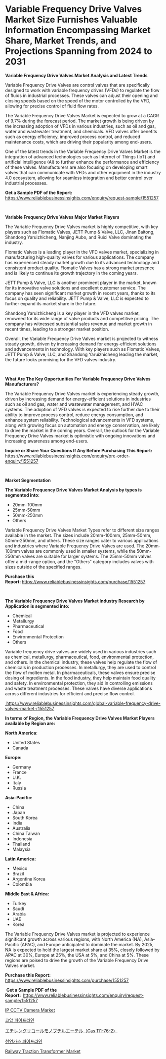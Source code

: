 <p><h1>Variable Frequency Drive Valves Market Size Furnishes Valuable Information Encompassing Market Share, Market Trends, and Projections Spanning from 2024 to 2031</h1></p><p><strong>Variable Frequency Drive Valves Market Analysis and Latest Trends</strong></p>
<p><p>Variable Frequency Drive Valves are control valves that are specifically designed to work with variable frequency drives (VFDs) to regulate the flow of fluids in industrial processes. These valves can adjust their opening and closing speeds based on the speed of the motor controlled by the VFD, allowing for precise control of fluid flow rates.</p><p>The Variable Frequency Drive Valves Market is expected to grow at a CAGR of 9.7% during the forecast period. The market growth is being driven by the increasing adoption of VFDs in various industries, such as oil and gas, water and wastewater treatment, and chemicals. VFD valves offer benefits such as energy efficiency, improved process control, and reduced maintenance costs, which are driving their popularity among end-users.</p><p>One of the latest trends in the Variable Frequency Drive Valves Market is the integration of advanced technologies such as Internet of Things (IoT) and artificial intelligence (AI) to further enhance the performance and efficiency of these valves. Manufacturers are also focusing on developing smart valves that can communicate with VFDs and other equipment in the industry 4.0 ecosystem, allowing for seamless integration and better control over industrial processes.</p></p>
<p><strong>Get a Sample PDF of the Report:&nbsp;</strong> <a href="https://www.reliablebusinessinsights.com/enquiry/request-sample/1551257">https://www.reliablebusinessinsights.com/enquiry/request-sample/1551257</a></p>
<p>&nbsp;</p>
<p><strong>Variable Frequency Drive Valves Major Market Players</strong></p>
<p><p>The Variable Frequency Drive Valves market is highly competitive, with key players such as Flomatic Valves, JETT Pump & Valve, LLC, Jinan Baitong, Shandong Yaruizhicheng, Nanjing Aubo, and Ruici Valve dominating the industry.</p><p>Flomatic Valves is a leading player in the VFD valves market, specializing in manufacturing high-quality valves for various applications. The company has experienced steady market growth due to its advanced technology and consistent product quality. Flomatic Valves has a strong market presence and is likely to continue its growth trajectory in the coming years.</p><p>JETT Pump & Valve, LLC is another prominent player in the market, known for its innovative valve solutions and excellent customer service. The company has seen significant market growth in recent years, thanks to its focus on quality and reliability. JETT Pump & Valve, LLC is expected to further expand its market share in the future.</p><p>Shandong Yaruizhicheng is a key player in the VFD valves market, renowned for its wide range of valve products and competitive pricing. The company has witnessed substantial sales revenue and market growth in recent times, leading to a stronger market position.</p><p>Overall, the Variable Frequency Drive Valves market is projected to witness steady growth, driven by increasing demand for energy-efficient solutions and advancements in technology. With key players such as Flomatic Valves, JETT Pump & Valve, LLC, and Shandong Yaruizhicheng leading the market, the future looks promising for the VFD valves industry.</p></p>
<p>&nbsp;</p>
<p><strong>What Are The Key Opportunities For Variable Frequency Drive Valves Manufacturers?</strong></p>
<p><p>The Variable Frequency Drive Valves market is experiencing steady growth, driven by increasing demand for energy-efficient solutions in industries such as oil and gas, water and wastewater management, and HVAC systems. The adoption of VFD valves is expected to rise further due to their ability to improve process control, reduce energy consumption, and enhance system reliability. Technological advancements in VFD systems, along with growing focus on automation and energy conservation, are likely to drive the market in the coming years. Overall, the outlook for the Variable Frequency Drive Valves market is optimistic with ongoing innovations and increasing awareness among end-users.</p></p>
<p><strong>Inquire or Share Your Questions If Any Before Purchasing This Report:</strong> <a href="https://www.reliablebusinessinsights.com/enquiry/pre-order-enquiry/1551257">https://www.reliablebusinessinsights.com/enquiry/pre-order-enquiry/1551257</a></p>
<p>&nbsp;</p>
<p><strong>Market Segmentation</strong></p>
<p><strong>The Variable Frequency Drive Valves Market Analysis by types is segmented into:</strong></p>
<p><ul><li>20mm-100mm</li><li>25mm-50mm</li><li>50mm-250mm</li><li>Others</li></ul></p>
<p><p>Variable Frequency Drive Valves Market Types refer to different size ranges available in the market. The sizes include 20mm-100mm, 25mm-50mm, 50mm-250mm, and others. These size ranges cater to various applications and industries where Variable Frequency Drive Valves are used. The 20mm-100mm valves are commonly used in smaller systems, while the 50mm-250mm valves are suitable for larger systems. The 25mm-50mm valves offer a mid-range option, and the "Others" category includes valves with sizes outside of the specified ranges.</p></p>
<p><strong>Purchase this Report:&nbsp;</strong><a href="https://www.reliablebusinessinsights.com/purchase/1551257">https://www.reliablebusinessinsights.com/purchase/1551257</a></p>
<p>&nbsp;</p>
<p><strong>The Variable Frequency Drive Valves Market Industry Research by Application is segmented into:</strong></p>
<p><ul><li>Chemical</li><li>Metallurgy</li><li>Pharmaceutical</li><li>Food</li><li>Environmental Protection</li><li>Others</li></ul></p>
<p><p>Variable frequency drive valves are widely used in various industries such as chemical, metallurgy, pharmaceutical, food, environmental protection, and others. In the chemical industry, these valves help regulate the flow of chemicals in production processes. In metallurgy, they are used to control the flow of molten metal. In pharmaceuticals, these valves ensure precise dosing of ingredients. In the food industry, they help maintain food quality and safety. In environmental protection, they aid in controlling emissions and waste treatment processes. These valves have diverse applications across different industries for efficient and precise flow control.</p></p>
<p><a href="https://www.reliablebusinessinsights.com/global-variable-frequency-drive-valves-market-r1551257">&nbsp;https://www.reliablebusinessinsights.com/global-variable-frequency-drive-valves-market-r1551257</a></p>
<p><strong>In terms of Region, the Variable Frequency Drive Valves Market Players available by Region are:</strong></p>
<p>
    <p> <strong> North America: </strong>
        <ul>
            <li>United States</li>
            <li>Canada</li>
        </ul>
        </p> 
    <p> <strong> Europe: </strong>
        <ul>
            <li>Germany</li>
            <li>France</li>
            <li>U.K.</li>
            <li>Italy</li>
            <li>Russia</li>
        </ul>
        </p> 
    <p> <strong> Asia-Pacific: </strong>
        <ul>
            <li>China</li>
            <li>Japan</li>
            <li>South Korea</li>
            <li>India</li>
            <li>Australia</li>
            <li>China Taiwan</li>
            <li>Indonesia</li>
            <li>Thailand</li>
            <li>Malaysia</li>
        </ul>
        </p> 
    <p> <strong> Latin America: </strong>
        <ul>
            <li>Mexico</li>
            <li>Brazil</li>
            <li>Argentina Korea</li>
            <li>Colombia</li>
        </ul>
        </p> 
    <p> <strong> Middle East & Africa: </strong>
        <ul>
            <li>Turkey</li>
            <li>Saudi</li>
            <li>Arabia</li>
            <li>UAE</li>
            <li>Korea</li>
        </ul>
    </p>
    </p>
<p><p>The Variable Frequency Drive Valves market is projected to experience significant growth across various regions, with North America (NA), Asia-Pacific (APAC), and Europe anticipated to dominate the market. By 2025, NA is expected to hold the largest market share at 35%, closely followed by APAC at 30%, Europe at 25%, the USA at 5%, and China at 5%. These regions are poised to drive the growth of the Variable Frequency Drive Valves market.</p></p>
<p><strong>Purchase this Report: </strong><a href="https://www.reliablebusinessinsights.com/purchase/1551257">https://www.reliablebusinessinsights.com/purchase/1551257</a></p>
<p>&nbsp;<strong>Get a Sample PDF of the Report:&nbsp;&nbsp;</strong><a href="https://www.reliablebusinessinsights.com/enquiry/request-sample/1551257">https://www.reliablebusinessinsights.com/enquiry/request-sample/1551257</a></p>
<p><strong></strong></p>
<p><p><a href="https://github.com/jsmusil/Market-Research-Report-List-4/blob/main/ip-cctv-camera-market.md">IP CCTV Camera Market</a></p><p><a href="https://github.com/vsap75a286l/Market-Research-Report-List-2/blob/main/3965642174362.md">고압 파이프라인</a></p><p><a href="https://github.com/NikitaBruen/Market-Research-Report-List-1/blob/main/9344531161959.md">エチレングリコールモノブチルエーテル（Cas 111-76-2）</a></p><p><a href="https://github.com/idcefvhkdut6/Market-Research-Report-List-2/blob/main/8951894174361.md">천연가스 파이프라인</a></p><p><a href="https://github.com/yemakinde/Market-Research-Report-List-3/blob/main/railway-traction-transformer-market.md">Railway Traction Transformer Market</a></p></p>
